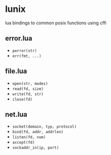 # lunix
lua bindings to common posix functions using cffi

## error.lua

 * ```perror(str)```
 * ```err(fmt, ...)```

## file.lua
 * ```open(str, modes)```
 * ```read(fd, size)```
 * ```write(fd, str)```
 * ```close(fd)```

## net.lua
 * ```socket(domain, typ, protocol)```
 * ```bind(fd, addr, addrlen)```
 * ```listen(fd, num)```
 * ```accept(fd)```
 * ```sockaddr_in(ip, port)```